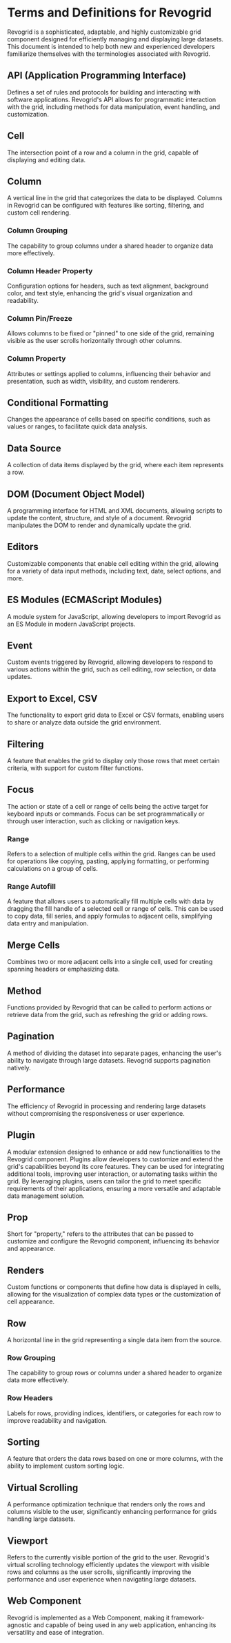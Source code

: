 # Terms and Definitions for Revogrid

Revogrid is a sophisticated, adaptable, and highly customizable grid component designed for efficiently managing and displaying large datasets. This document is intended to help both new and experienced developers familiarize themselves with the terminologies associated with Revogrid.

## API (Application Programming Interface)
Defines a set of rules and protocols for building and interacting with software applications. Revogrid's API allows for programmatic interaction with the grid, including methods for data manipulation, event handling, and customization.

## Cell
The intersection point of a row and a column in the grid, capable of displaying and editing data.

## Column
A vertical line in the grid that categorizes the data to be displayed. Columns in Revogrid can be configured with features like sorting, filtering, and custom cell rendering.

### Column Grouping
The capability to group columns under a shared header to organize data more effectively.

### Column Header Property
Configuration options for headers, such as text alignment, background color, and text style, enhancing the grid's visual organization and readability.

### Column Pin/Freeze
Allows columns to be fixed or "pinned" to one side of the grid, remaining visible as the user scrolls horizontally through other columns.

### Column Property
Attributes or settings applied to columns, influencing their behavior and presentation, such as width, visibility, and custom renderers.

## Conditional Formatting
Changes the appearance of cells based on specific conditions, such as values or ranges, to facilitate quick data analysis.

## Data Source
A collection of data items displayed by the grid, where each item represents a row.

## DOM (Document Object Model)
A programming interface for HTML and XML documents, allowing scripts to update the content, structure, and style of a document. Revogrid manipulates the DOM to render and dynamically update the grid.

## Editors
Customizable components that enable cell editing within the grid, allowing for a variety of data input methods, including text, date, select options, and more.

## ES Modules (ECMAScript Modules)
A module system for JavaScript, allowing developers to import Revogrid as an ES Module in modern JavaScript projects.

## Event
Custom events triggered by Revogrid, allowing developers to respond to various actions within the grid, such as cell editing, row selection, or data updates.

## Export to Excel, CSV
The functionality to export grid data to Excel or CSV formats, enabling users to share or analyze data outside the grid environment.

## Filtering
A feature that enables the grid to display only those rows that meet certain criteria, with support for custom filter functions.


## Focus
The action or state of a cell or range of cells being the active target for keyboard inputs or commands. Focus can be set programmatically or through user interaction, such as clicking or navigation keys.


### Range
Refers to a selection of multiple cells within the grid. Ranges can be used for operations like copying, pasting, applying formatting, or performing calculations on a group of cells.

### Range Autofill
A feature that allows users to automatically fill multiple cells with data by dragging the fill handle of a selected cell or range of cells. This can be used to copy data, fill series, and apply formulas to adjacent cells, simplifying data entry and manipulation.

## Merge Cells
Combines two or more adjacent cells into a single cell, used for creating spanning headers or emphasizing data.

## Method
Functions provided by Revogrid that can be called to perform actions or retrieve data from the grid, such as refreshing the grid or adding rows.

## Pagination
A method of dividing the dataset into separate pages, enhancing the user's ability to navigate through large datasets. Revogrid supports pagination natively.

## Performance
The efficiency of Revogrid in processing and rendering large datasets without compromising the responsiveness or user experience.


## Plugin

A modular extension designed to enhance or add new functionalities to the Revogrid component. Plugins allow developers to customize and extend the grid's capabilities beyond its core features. They can be used for integrating additional tools, improving user interaction, or automating tasks within the grid. By leveraging plugins, users can tailor the grid to meet specific requirements of their applications, ensuring a more versatile and adaptable data management solution.

## Prop
Short for "property," refers to the attributes that can be passed to customize and configure the Revogrid component, influencing its behavior and appearance.


## Renders
Custom functions or components that define how data is displayed in cells, allowing for the visualization of complex data types or the customization of cell appearance.

## Row
A horizontal line in the grid representing a single data item from the source.

### Row Grouping
The capability to group rows or columns under a shared header to organize data more effectively.

### Row Headers
Labels for rows, providing indices, identifiers, or categories for each row to improve readability and navigation.

## Sorting
A feature that orders the data rows based on one or more columns, with the ability to implement custom sorting logic.


## Virtual Scrolling
A performance optimization technique that renders only the rows and columns visible to the user, significantly enhancing performance for grids handling large datasets.

## Viewport
Refers to the currently visible portion of the grid to the user. Revogrid's virtual scrolling technology efficiently updates the viewport with visible rows and columns as the user scrolls, significantly improving the performance and user experience when navigating large datasets.

<!--@include: ../guide/parts/reactive.md-->

## Web Component
Revogrid is implemented as a Web Component, making it framework-agnostic and capable of being used in any web application, enhancing its versatility and ease of integration.
